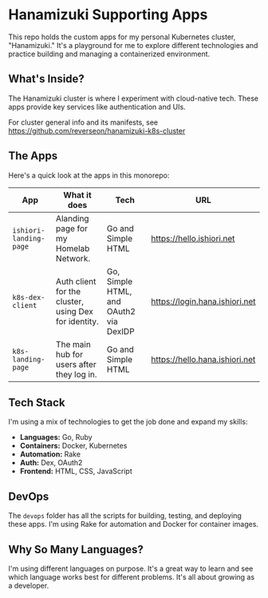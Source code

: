 # Hanamizuki Supporting Apps

This repo holds the custom apps for my personal Kubernetes cluster, "Hanamizuki." It's a playground for me to explore different technologies and practice building and managing a containerized environment.

## What's Inside?

The Hanamizuki cluster is where I experiment with cloud-native tech. These apps provide key services like authentication and UIs.

For cluster general info and its manifests, see https://github.com/reverseon/hanamizuki-k8s-cluster

## The Apps

Here's a quick look at the apps in this monorepo:

| App | What it does | Tech | URL |
|---|---|---|---|
| `ishiori-landing-page` | Alanding page for my Homelab Network. | Go and Simple HTML | https://hello.ishiori.net |
| `k8s-dex-client` | Auth client for the cluster, using Dex for identity. | Go, Simple HTML, and OAuth2 via DexIDP | https://login.hana.ishiori.net |
| `k8s-landing-page` | The main hub for users after they log in. | Go and Simple HTML | https://hello.hana.ishiori.net |

## Tech Stack

I'm using a mix of technologies to get the job done and expand my skills:

- **Languages:** Go, Ruby
- **Containers:** Docker, Kubernetes
- **Automation:** Rake
- **Auth:** Dex, OAuth2
- **Frontend:** HTML, CSS, JavaScript

## DevOps

The `devops` folder has all the scripts for building, testing, and deploying these apps. I'm using Rake for automation and Docker for container images.

## Why So Many Languages?

I'm using different languages on purpose. It's a great way to learn and see which language works best for different problems. It's all about growing as a developer.


